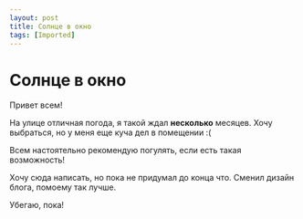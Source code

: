 ```yaml
---
layout: post
title: Солнце в окно
tags: [Imported]
---
```

# Солнце в окно

Привет всем!

На улице отличная погода, я такой ждал **несколько** месяцев. Хочу выбраться, но у меня еще куча дел в помещении :(

Всем настоятельно рекомендую погулять, если есть такая возможность!

Хочу сюда написать, но пока не придумал до конца что. Сменил дизайн блога, помоему так лучше.

Убегаю, пока!